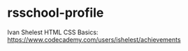 # rsschool-profile
Ivan Shelest
HTML CSS Basics: https://www.codecademy.com/users/ishelest/achievements